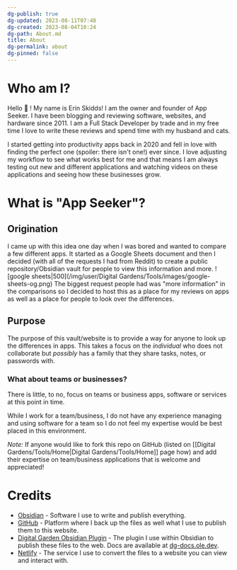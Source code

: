 ```yaml
---
dg-publish: true
dg-updated: 2023-08-11T07:48
dg-created: 2023-08-04T10:24
dg-path: About.md
title: About
dg-permalink: about
dg-pinned: false
---
```

# Who am I?
Hello 👋 !
My name is Erin Skidds! I am the owner and founder of App Seeker. I have been blogging and reviewing software, websites, and hardware since 2011. I am a Full Stack Developer by trade and in my free time I love to write these reviews and spend time with my husband and cats.

I started getting into productivity apps back in 2020 and fell in love with finding the perfect one (spoiler: there isn't one!) ever since. I love adjusting my workflow to see what works best for me and that means I am always testing out new and different applications and watching videos on these applications and seeing how these businesses grow.
# What is "App Seeker"?
## Origination
I came up with this idea one day when I was bored and wanted to compare a few different apps. It started as a Google Sheets document and then I decided (with all of the requests I had from Reddit) to create a public repository/Obsidian vault for people to view this information and more.
![google sheets|500](/img/user/Digital Gardens/Tools/images/google-sheets-og.png)
The biggest request people had was "more information" in the comparisons so I decided to host this as a place for my reviews on apps as well as a place for people to look over the differences.
## Purpose
The purpose of this vault/website is to provide a way for anyone to look up the differences in apps. This takes a focus on the *individual* who does not collaborate but *possibly* has a family that they share tasks, notes, or passwords with.

### What about teams or businesses?
There is little, to no, focus on teams or business apps, software or services at this point in time.

While I work for a team/business, I do not have any experience managing and using software for a team so I do not feel my expertise would be best placed in this environment.

*Note:* If anyone would like to fork this repo on GitHub (listed on [[Digital Gardens/Tools/Home\|Digital Gardens/Tools/Home]] page how) and add their expertise on team/business applications that is welcome and appreciated!

# Credits
- [Obsidian](https://obsidian.md) - Software I use to write and publish everything.
- [GitHub](https://github.com/DudeThatsErin/App-Seeker) - Platform where I back up the files as well what I use to publish them to this website.
- [Digital Garden Obsidian Plugin](https://github.com/oleeskild/Obsidian-Digital-Garden) - The plugin I use within Obsidian to publish these files to the web. Docs are available at [dg-docs.ole.dev](https://dg-docs.ole.dev/).
- [Netlify](https://www.netlify.com/?attr=homepage-modal) - The service I use to convert the files to a website you can view and interact with.

